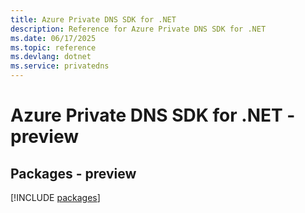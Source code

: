 ```yaml
---
title: Azure Private DNS SDK for .NET
description: Reference for Azure Private DNS SDK for .NET
ms.date: 06/17/2025
ms.topic: reference
ms.devlang: dotnet
ms.service: privatedns
---
```

# Azure Private DNS SDK for .NET - preview
## Packages - preview
[!INCLUDE [packages](private-dns-index.md)]